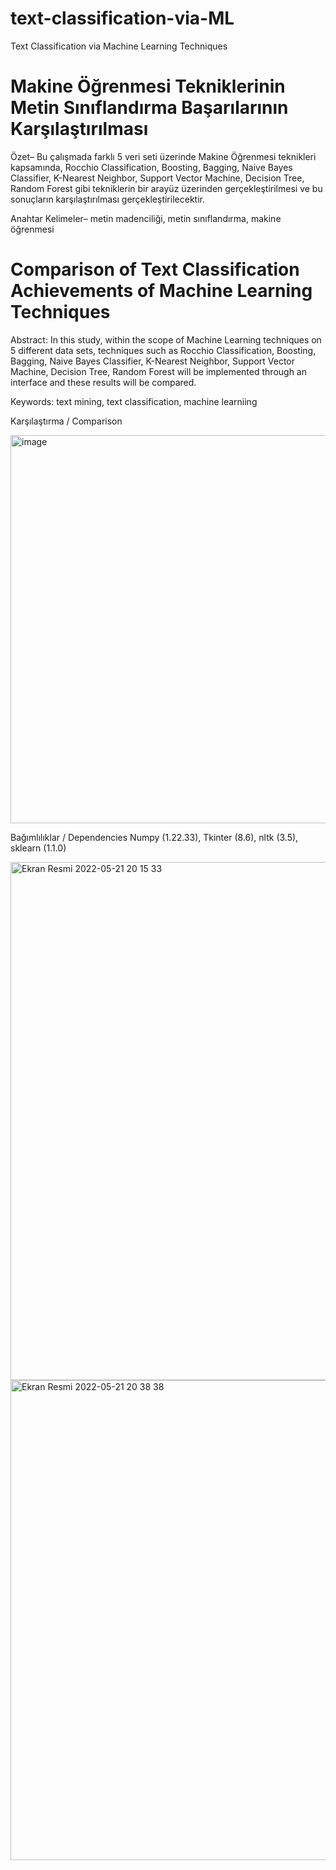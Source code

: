 # text-classification-via-ML
Text Classification via Machine Learning Techniques

# Makine Öğrenmesi Tekniklerinin Metin Sınıflandırma Başarılarının Karşılaştırılması

Özet– Bu çalışmada farklı 5 veri seti üzerinde Makine Öğrenmesi teknikleri kapsamında, Rocchio Classification, Boosting, Bagging, Naive Bayes Classifier, K-Nearest Neighbor, Support Vector Machine, Decision Tree, Random Forest gibi tekniklerin bir arayüz üzerinden gerçekleştirilmesi ve bu sonuçların karşılaştırılması gerçekleştirilecektir. 

Anahtar Kelimeler– metin madenciliği, metin sınıflandırma, makine öğrenmesi



# Comparison of Text Classification Achievements of Machine Learning Techniques

Abstract: In this study, within the scope of Machine Learning techniques on 5 different data sets, techniques such as Rocchio Classification, Boosting, Bagging, Naive Bayes Classifier, K-Nearest Neighbor, Support Vector Machine, Decision Tree, Random Forest will be implemented through an interface and these results will be compared.

Keywords: text mining, text classification, machine learniing

Karşılaştırma / Comparison

<img width="621" alt="image" src="https://user-images.githubusercontent.com/17406277/169664876-f90f4442-90ff-422d-a0af-0f8e30cfa5a6.png">


Bağımlılıklar / Dependencies
Numpy (1.22.33),
Tkinter (8.6),
nltk (3.5),
sklearn (1.1.0)

<img width="829" alt="Ekran Resmi 2022-05-21 20 15 33" src="https://user-images.githubusercontent.com/17406277/169663737-a435230b-3204-4ed2-84f6-67989b5c9c58.png">

<img width="768" alt="Ekran Resmi 2022-05-21 20 38 38" src="https://user-images.githubusercontent.com/17406277/169663741-96880e38-adc2-43c6-8033-035174adedc4.png">
